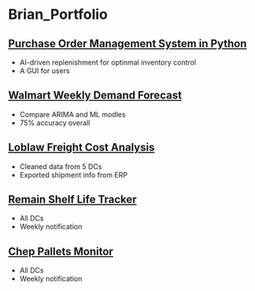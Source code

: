 # Brian_Portfolio

## [Purchase Order Management System in Python](https://laoyuanx.github.io/portfolio/)
- AI-driven replenishment for optinmal inventory control
- A GUI for users

## [Walmart Weekly Demand Forecast](https://laoyuanx.github.io/portfolio/)
- Compare ARIMA and ML modles
- 75% accuracy overall

## [Loblaw Freight Cost Analysis](https://laoyuanx.github.io/portfolio/)
- Cleaned data from 5 DCs
- Exported shipment info from ERP

## [Remain Shelf Life Tracker](https://laoyuanx.github.io/portfolio/)
- All DCs
- Weekly notification

## [Chep Pallets Monitor](https://laoyuanx.github.io/portfolio/)
- All DCs
- Weekly notification
